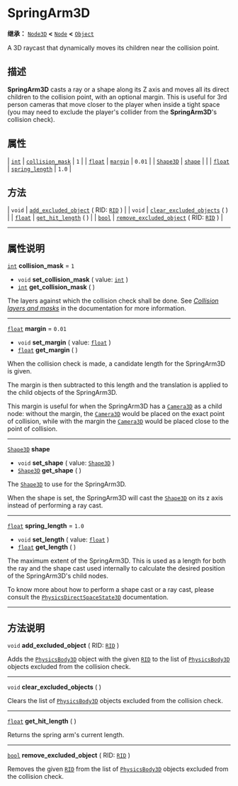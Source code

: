 <!-- ⚠ 请勿编辑本文件 ⚠ -->
<!-- 本文档使用脚本从 WeDot 引擎源码仓库生成。 -->
<!-- 生成脚本：https://github.com/WeDot-Engine/WeDot/tree/4.3/doc/tools/make_md.py； -->
<!-- 原文件：https://github.com/WeDot-Engine/WeDot/tree/4.3/doc/classes/SpringArm3D.xml。 -->

<div id="_class_springarm3d"></div>

# SpringArm3D

**继承：** [`Node3D`](class_node3d.md) **<** [`Node`](class_node.md) **<** [`Object`](class_object.md)

A 3D raycast that dynamically moves its children near the collision point.

## 描述

**SpringArm3D** casts a ray or a shape along its Z axis and moves all its direct children to the collision point, with an optional margin. This is useful for 3rd person cameras that move closer to the player when inside a tight space (you may need to exclude the player's collider from the **SpringArm3D**'s collision check).

## 属性

| [`int`](class_int.md)         | [`collision_mask`](#class_springarm3d_property_collision_mask) | ``1``    |
| [`float`](class_float.md)     | [`margin`](#class_springarm3d_property_margin)                 | ``0.01`` |
| [`Shape3D`](class_shape3d.md) | [`shape`](#class_springarm3d_property_shape)                   |          |
| [`float`](class_float.md)     | [`spring_length`](#class_springarm3d_property_spring_length)   | ``1.0``  |

## 方法

| `void`                    | [`add_excluded_object`](#class_springarm3d_method_add_excluded_object) ( RID: [`RID`](class_rid.md) )       |
| `void`                    | [`clear_excluded_objects`](#class_springarm3d_method_clear_excluded_objects) ( )                            |
| [`float`](class_float.md) | [`get_hit_length`](#class_springarm3d_method_get_hit_length) ( )                                            |
| [`bool`](class_bool.md)   | [`remove_excluded_object`](#class_springarm3d_method_remove_excluded_object) ( RID: [`RID`](class_rid.md) ) |

<!-- rst-class:: classref-section-separator -->

---

## 属性说明

<div id="_class_springarm3d_property_collision_mask"></div>

[`int`](class_int.md) **collision_mask** = ``1`` <div id="class_springarm3d_property_collision_mask"></div>

- `void` **set_collision_mask** ( value: [`int`](class_int.md) )
- [`int`](class_int.md) **get_collision_mask** ( )

The layers against which the collision check shall be done. See [*Collision layers and masks*](../tutorials/physics/physics_introduction.md#collision-layers-and-masks) in the documentation for more information.

<!-- rst-class:: classref-item-separator -->

---

<div id="_class_springarm3d_property_margin"></div>

[`float`](class_float.md) **margin** = ``0.01`` <div id="class_springarm3d_property_margin"></div>

- `void` **set_margin** ( value: [`float`](class_float.md) )
- [`float`](class_float.md) **get_margin** ( )

When the collision check is made, a candidate length for the SpringArm3D is given.

The margin is then subtracted to this length and the translation is applied to the child objects of the SpringArm3D.

This margin is useful for when the SpringArm3D has a [`Camera3D`](class_camera3d.md) as a child node: without the margin, the [`Camera3D`](class_camera3d.md) would be placed on the exact point of collision, while with the margin the [`Camera3D`](class_camera3d.md) would be placed close to the point of collision.

<!-- rst-class:: classref-item-separator -->

---

<div id="_class_springarm3d_property_shape"></div>

[`Shape3D`](class_shape3d.md) **shape** <div id="class_springarm3d_property_shape"></div>

- `void` **set_shape** ( value: [`Shape3D`](class_shape3d.md) )
- [`Shape3D`](class_shape3d.md) **get_shape** ( )

The [`Shape3D`](class_shape3d.md) to use for the SpringArm3D.

When the shape is set, the SpringArm3D will cast the [`Shape3D`](class_shape3d.md) on its z axis instead of performing a ray cast.

<!-- rst-class:: classref-item-separator -->

---

<div id="_class_springarm3d_property_spring_length"></div>

[`float`](class_float.md) **spring_length** = ``1.0`` <div id="class_springarm3d_property_spring_length"></div>

- `void` **set_length** ( value: [`float`](class_float.md) )
- [`float`](class_float.md) **get_length** ( )

The maximum extent of the SpringArm3D. This is used as a length for both the ray and the shape cast used internally to calculate the desired position of the SpringArm3D's child nodes.

To know more about how to perform a shape cast or a ray cast, please consult the [`PhysicsDirectSpaceState3D`](class_physicsdirectspacestate3d.md) documentation.

<!-- rst-class:: classref-section-separator -->

---

## 方法说明

<div id="_class_springarm3d_method_add_excluded_object"></div>

`void` **add_excluded_object** ( RID: [`RID`](class_rid.md) )<div id="class_springarm3d_method_add_excluded_object"></div>

Adds the [`PhysicsBody3D`](class_physicsbody3d.md) object with the given [`RID`](class_rid.md) to the list of [`PhysicsBody3D`](class_physicsbody3d.md) objects excluded from the collision check.

<!-- rst-class:: classref-item-separator -->

---

<div id="_class_springarm3d_method_clear_excluded_objects"></div>

`void` **clear_excluded_objects** ( )<div id="class_springarm3d_method_clear_excluded_objects"></div>

Clears the list of [`PhysicsBody3D`](class_physicsbody3d.md) objects excluded from the collision check.

<!-- rst-class:: classref-item-separator -->

---

<div id="_class_springarm3d_method_get_hit_length"></div>

[`float`](class_float.md) **get_hit_length** ( )<div id="class_springarm3d_method_get_hit_length"></div>

Returns the spring arm's current length.

<!-- rst-class:: classref-item-separator -->

---

<div id="_class_springarm3d_method_remove_excluded_object"></div>

[`bool`](class_bool.md) **remove_excluded_object** ( RID: [`RID`](class_rid.md) )<div id="class_springarm3d_method_remove_excluded_object"></div>

Removes the given [`RID`](class_rid.md) from the list of [`PhysicsBody3D`](class_physicsbody3d.md) objects excluded from the collision check.

[^virtual]: 本方法通常需要用户覆盖才能生效。
[^const]: 本方法无副作用，不会修改该实例的任何成员变量。
[^vararg]: 本方法除了能接受在此处描述的参数外，还能够继续接受任意数量的参数。
[^constructor]: 本方法用于构造某个类型。
[^static]: 调用本方法无需实例，可直接使用类名进行调用。
[^operator]: 本方法描述的是使用本类型作为左操作数的有效运算符。
[^bitfield]: 这个值是由下列位标志构成位掩码的整数。
[^void]: 无返回值。
